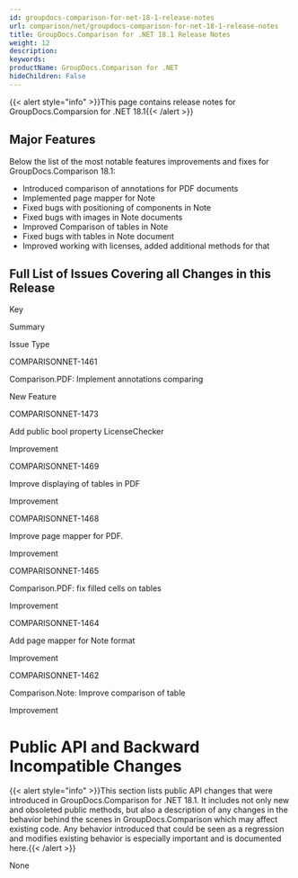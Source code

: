 ```yaml
---
id: groupdocs-comparison-for-net-18-1-release-notes
url: comparison/net/groupdocs-comparison-for-net-18-1-release-notes
title: GroupDocs.Comparison for .NET 18.1 Release Notes
weight: 12
description: 
keywords: 
productName: GroupDocs.Comparison for .NET
hideChildren: False
---
```

{{< alert style="info" >}}This page contains release notes for GroupDocs.Comparsion for .NET 18.1{{< /alert >}}

## Major Features

Below the list of the most notable features improvements and fixes for GroupDocs.Comparison 18.1:

*   Introduced comparison of annotations for PDF documents
*   Implemented page mapper for Note
*   Fixed bugs with positioning of components in Note
*   Fixed bugs with images in Note documents
*   Improved Comparison of tables in Note
*   Fixed bugs with tables in Note document
*   Improved working with licenses, added additional methods for that

## Full List of Issues Covering all Changes in this Release

Key

Summary

Issue Type

COMPARISONNET-1461

Comparison.PDF: Implement annotations comparing

New Feature

COMPARISONNET-1473

Add public bool property LicenseChecker

Improvement

COMPARISONNET-1469

Improve displaying of tables in PDF

Improvement

COMPARISONNET-1468

Improve page mapper for PDF.

Improvement

COMPARISONNET-1465

Comparison.PDF: fix filled cells on tables

Improvement

COMPARISONNET-1464

Add page mapper for Note format

Improvement

COMPARISONNET-1462

Comparison.Note: Improve comparison of table

Improvement 

# Public API and Backward Incompatible Changes

{{< alert style="info" >}}This section lists public API changes that were introduced in GroupDocs.Comparison for .NET 18.1. It includes not only new and obsoleted public methods, but also a description of any changes in the behavior behind the scenes in GroupDocs.Comparison which may affect existing code. Any behavior introduced that could be seen as a regression and modifies existing behavior is especially important and is documented here.{{< /alert >}}

None
